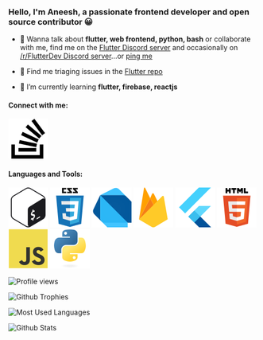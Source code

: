 ### Hello, I'm Aneesh, a passionate frontend developer and open source contributor 😀

- 💬 Wanna talk about **flutter, web frontend, python, bash** or collaborate with me, find me on the [Flutter Discord server] and occasionally on [/r/FlutterDev Discord server]...or [ping me](https://discordapp.com/users/724119894815277128)

-  🔎 Find me triaging issues in the [Flutter repo]

- 🌱 I’m currently learning **flutter, firebase, reactjs**

#### Connect with me:
[![StackOverflow Icon]][Me@StackOverflow]


#### Languages and Tools:

[![Bash Icon]][bash]
[![CSS Icon]][css]
[![Dart Icon]][dart]
[![Firebase Icon]][firebase]
[![Flutter Icon]][flutter]
[![HTML Icon]][html5]
[![JS Icon]][js]
[![Python Icon]][python]

![Profile views](https://komarev.com/ghpvc/?username=sidrao2006&label=Profile%20views&color=0e75b6&style=flat)

![Github Trophies](https://github-profile-trophy.vercel.app/?username=sidrao2006&title=Joined2020,Issues,PullRequest,Commit,Repositories)

![Most Used Languages](https://github-readme-stats.vercel.app/api/top-langs/?username=sidrao2006&layout=compact)

![Github Stats](https://github-readme-stats.vercel.app/api?username=sidrao2006&show_icons=true&hide=stars)


<!-- LINKS -->

[Flutter repo]: https://github.com/flutter/flutter
[Flutter Discord server]: https://discord.gg/BS8KZyg
[/r/FlutterDev Discord server]: https://discord.gg/rflutterdev
[Me@StackOverflow]: https://stackoverflow.com/users/11626847

<!-- Links to icons -->
[StackOverflow Icon]: https://raw.githubusercontent.com/sidrao2006/sidrao2006/main/icons/stackoverflow.svg
[Bash Icon]: https://raw.githubusercontent.com/sidrao2006/sidrao2006/main/icons/bash.svg
[CSS Icon]: https://raw.githubusercontent.com/sidrao2006/sidrao2006/main/icons/css3.svg
[Dart Icon]: https://raw.githubusercontent.com/sidrao2006/sidrao2006/main/icons/dart.svg
[Firebase Icon]: https://raw.githubusercontent.com/sidrao2006/sidrao2006/main/icons/firebase.svg
[Flutter Icon]: https://raw.githubusercontent.com/sidrao2006/sidrao2006/main/icons/flutter.svg
[HTML Icon]: https://raw.githubusercontent.com/sidrao2006/sidrao2006/main/icons/html5.svg
[JS Icon]: https://raw.githubusercontent.com/sidrao2006/sidrao2006/main/icons/js.svg
[Python Icon]: https://raw.githubusercontent.com/sidrao2006/sidrao2006/main/icons/python.svg

<!-- Links to language webpages -->
[bash]: https://www.gnu.org/software/bash/
[css]: https://www.w3schools.com/css/
[dart]: https://dart.dev
[firebase]: https://firebase.google.com/
[flutter]: https://flutter.dev
[html5]: https://www.w3.org/html/
[js]: https://developer.mozilla.org/en-US/docs/Web/JavaScript
[python]: https://www.python.org
